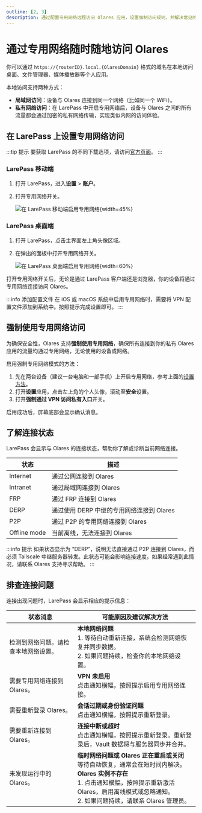 ```yaml
---
outline: [2, 3]
description: 通过配置专用网络远程访问 Olares 应用，设置强制访问规则，并解决常见的连接问题。
---
```


# 通过专用网络随时随地访问 Olares

你可以通过 `https://{routerID}.local.{OlaresDomain}` 格式的域名在本地访问桌面、文件管理器、媒体播放器等个人应用。

本地访问支持两种方式：

- **局域网访问**：设备与 Olares 连接到同一个网络（比如同一个 WiFi）。
- **私有网络访问**：在 LarePass 中开启专用网络后，设备与 Olares 之间的所有流量都会通过加密的私有网络传输，实现类似内网的访问体验。

## 在 LarePass 上设置专用网络访问

:::tip 提示
要获取 LarePass 的不同下载选项，请访问[官方页面](https://www.joinolares.cn/larepass)。
:::

### LarePass 移动端
1. 打开 LarePass，进入**设置** > **账户**。
2. 打开专用网络开关。

   ![在 LarePass 移动端启用专用网络](/images/zh/manual/use-cases/vpn-mobile.png#bordered){width=45%}
### LarePass 桌面端
1. 打开 LarePass，点击主界面左上角头像区域。
2. 在弹出的面板中打开专用网络开关。

   ![在 LarePass 桌面端启用专用网络](/images/zh/manual/use-cases/vpn-desktop.png#bordered){width=60%}

打开专用网络开关后，无论是通过 LarePass 客户端还是浏览器，你的设备将通过专用网络连接访问 Olares。

:::info 添加配置文件
在 iOS 或 macOS 系统中启用专用网络时，需要将 VPN 配置文件添加到系统中。按照提示完成设置即可。
:::

## 强制使用专用网络访问

为确保安全性，Olares 支持**强制使用专用网络**，确保所有连接到你的私有 Olares 应用的流量均通过专用网络，无论使用的设备或网络。

启用强制专用网络模式的方法：

1. 先在两台设备（建议一台电脑和一部手机）上开启专用网络，参考上面的[设置方法](#强制使用专用网络访问)。
2. 打开**设置**应用，点击左上角的个人头像，滚动至**安全**设置。
3. 打开**强制通过 VPN 访问私有入口**开关。

启用成功后，屏幕底部会显示确认消息。

## 了解连接状态

LarePass 会显示与 Olares 的连接状态，帮助你了解或诊断当前网络连接。

| 状态           | 描述                          |
|--------------|-----------------------------|
| Internet     | 通过公网连接到 Olares              |
| Intranet     | 通过局域网连接到 Olares             |
| FRP          | 通过 FRP 连接到 Olares           |
| DERP         | 通过使用 DERP 中继的专用网络连接到 Olares |
| P2P          | 通过 P2P 的专用网络连接到 Olares      |
| Offline mode | 当前离线，无法连接到 Olares           |

:::info 提示
如果状态显示为 “DERP”，说明无法直接通过 P2P 连接到 Olares，而必须 Tailscale 中继服务器转发。此状态可能会影响连接速度。如果经常遇到此情况，请联系 Olares 支持寻求帮助。
:::

## 排查连接问题

连接出现问题时，LarePass 会显示相应的提示信息：

| 状态消息               | 可能原因及建议解决方法                                                                                                                                         |
|--------------------|-----------------------------------------------------------------------------------------------------------------------------------------------------|
| 检测到网络问题。请检查本地网络设置。 | **本地网络问题** <br> 1. 等待自动重新连接，系统会检测网络恢复并同步数据。 <br> 2. 如果问题持续，检查你的本地网络设置。                                                                              |
| 需要专用网络连接到 Olares。  | **VPN 未启用** <br> 点击通知横幅，按照提示启用专用网络连接。                                                                                                               |
| 需要重新登录 Olares。     | **会话过期或身份验证问题** <br> 点击通知横幅，按照提示重新登录。                                                                                                               |
| 需要重新连接到 Olares。    | **连接中断或超时** <br> 点击通知横幅，按照提示重新登录。重新登录后，Vault 数据将与服务器同步并合并。                                                                                          |
| 未发现运行中的 Olares。    | **临时网络问题或 Olares 正在重启或关闭** <br> 等待自动恢复，通常会在短时间内解决。 <br> **Olares 实例不存在** <br> 1. 点击通知横幅，按照提示重新激活 Olares，启用离线模式或忽略通知。 <br> 2. 如果问题持续，请联系 Olares 管理员。 |